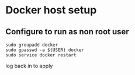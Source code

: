# Docker host setup
## Configure  to run as non root user

    sudo groupadd docker  
    sudo gpasswd -a ${USER} docker 
    sudo service docker restart 

log back in to apply
